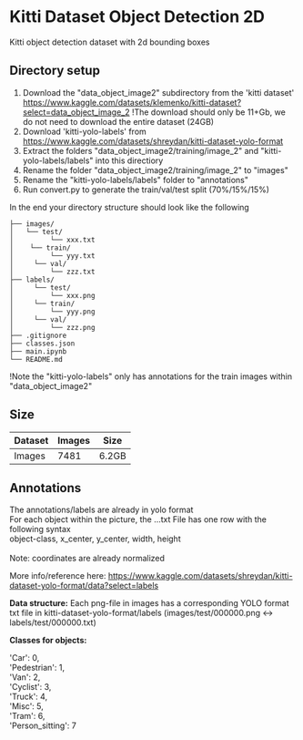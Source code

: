 # Kitti Dataset Object Detection 2D

Kitti object detection dataset with 2d bounding boxes




## Directory setup
1. Download the "data_object_image2" subdirectory from the 'kitti dataset' https://www.kaggle.com/datasets/klemenko/kitti-dataset?select=data_object_image_2 
!The download should only be 11+Gb, we do not need to download the entire dataset (24GB)
2. Download 'kitti-yolo-labels' from https://www.kaggle.com/datasets/shreydan/kitti-dataset-yolo-format 
3. Extract the folders "data_object_image2/training/image_2" and "kitti-yolo-labels/labels" into this directiory
4. Rename the folder "data_object_image2/training/image_2" to "images" 
5. Rename the "kitti-yolo-labels/labels" folder to "annotations"
6. Run convert.py to generate the train/val/test split (70%/15%/15%)




In the end your directory structure should look like the following

  
    ├── images/
    │   └── test/
    │         └── xxx.txt
    │    └── train/
    │         └── yyy.txt
    │     └── val/
    │         └── zzz.txt
    ├── labels/
    │     └── test/
    │         └── xxx.png
    │     └── train/
    │         └── yyy.png
    │     └── val/
    │         └── zzz.png
    ├── .gitignore
    ├── classes.json
    ├── main.ipynb
    └── README.md

!Note the "kitti-yolo-labels" only has annotations for the train images within "data_object_image2"
## Size
| Dataset | Images | Size | 
| ------- | ------ | ---- |
| Images  | 7481    | 6.2GB | 


## Annotations

The annotations/labels are already in yolo format\
For each object within the picture, the ...txt File has one row with the following syntax\
object-class, x_center, y_center, width, height\
\
Note: coordinates are already normalized

More info/reference here: https://www.kaggle.com/datasets/shreydan/kitti-dataset-yolo-format/data?select=labels


**Data structure:** 
Each png-file in images has a corresponding YOLO format txt file in kitti-dataset-yolo-format/labels
(images/test/000000.png <-> labels/test/000000.txt)


**Classes for objects:**

'Car': 0,\
 'Pedestrian': 1,\
 'Van': 2,\
 'Cyclist': 3,\
 'Truck': 4,\
 'Misc': 5,\
 'Tram': 6,\
 'Person_sitting': 7



